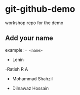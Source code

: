 # git-github-demo

workshop repo for the demo

## Add your name

example: `- <name>`

- Lenin

-Ratish R A 

- Mohammad Shahzil

- Dilnawaz Hossain

